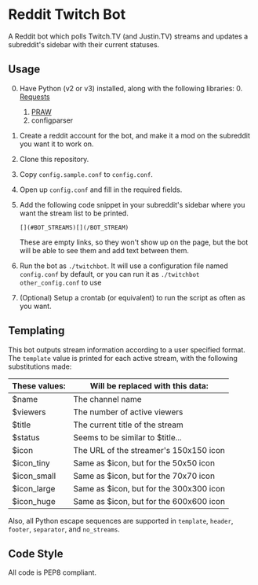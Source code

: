 Reddit Twitch Bot
=================

A Reddit bot which polls Twitch.TV (and Justin.TV) streams and updates
a subreddit's sidebar with their current statuses.

Usage
-----

 0. Have Python (v2 or v3) installed, along with the following libraries:
    0. [Requests](http://docs.python-requests.org/en/latest/user/install/)
    1. [PRAW](https://praw.readthedocs.org/en/latest/#installation)
    2. configparser
 1. Create a reddit account for the bot, and make it a mod on the
    subreddit you want it to work on.
 2. Clone this repository.
 3. Copy `config.sample.conf` to `config.conf`.
 4. Open up `config.conf` and fill in the required fields.
 5. Add the following code snippet in your subreddit's sidebar where
    you want the stream list to be printed.

        [](#BOT_STREAMS)[](/BOT_STREAM)

    These are empty links, so they won't show up on the page, but the
    bot will be able to see them and add text between them.
 6. Run the bot as `./twitchbot`. It will use a configuration file
    named `config.conf` by default, or you can run it as `./twitchbot
    other_config.conf` to use
 7. (Optional) Setup a crontab (or equivalent) to run the script
    as often as you want.

Templating
----------

This bot outputs stream information according to a user specified
format. The `template` value is printed for each active stream, with
the following substitutions made:

| These values: | Will be replaced with this data:             |
| ------------- | -------------------------------------------- |
| $name         | The channel name                             |
| $viewers      | The number of active viewers                 |
| $title        | The current title of the stream              |
| $status       | Seems to be similar to $title...             |
| $icon         | The URL of the streamer's 150x150 icon       |
| $icon_tiny    | Same as $icon, but for the 50x50 icon        |
| $icon_small   | Same as $icon, but for the 70x70 icon        |
| $icon_large   | Same as $icon, but for the 300x300 icon      |
| $icon_huge    | Same as $icon, but for the 600x600 icon      |

Also, all Python escape sequences are supported in `template`,
`header`, `footer`, `separator`, and `no_streams`.

Code Style
----------

All code is PEP8 compliant.
